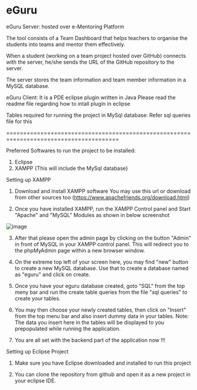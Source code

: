 # eGuru

eGuru Server: hosted over e-Mentoring Platform

The tool consists of a Team Dashboard that helps teachers to organise the students into teams and mentor them effectively.

When a student (working on a team project hosted over GitHub) connects with the server, he/she sends the URL of the GitHub repository to the server. 

The server stores the team information and team member information in a MySQL database.


eGuru Client: It is a PDE eclipse plugin written in Java
Please read the readme file regarding how to intall plugin in eclipse

Tables required for running the project in MySql database:
Refer sql queries file for this

=======================================================================================

Preferred Softwares to run the project to be installed:
1. Eclipse
2. XAMPP {This will include the MySql database}

Setting up XAMPP
1. Download and install XAMPP software
You may use this url or download from other sources too (https://www.apachefriends.org/download.html)

2. Once you have installed XAMPP, run the XAMPP Control panel and Start "Apache" and "MySQL" Modules as shown in below screenshot

![image](https://user-images.githubusercontent.com/37172062/123421749-e4043580-d5da-11eb-8ae8-fb8081f72068.png)

3. After that please open the admin page by clicking on the button "Admin" in front of MySQL in your XAMPP control panel.
   This will redirect you to the phpMyAdmin page within a new browser window.

4. On the extreme top left of your screen here, you may find "new" button to create a new MySQL database.
   Use that to create a database named as "eguru" and click on create.
   
5. Once you have your eguru database created, goto "SQL" from the top meny bar and run the create table queries from the file "sql queries" to create your tables.

6. You may then choose your newly created tables, then click on "Insert" from the top menu bar and also insert dummy data in your tables.
   Note: The data you insert here in the tables will be displayed to you prepopulated while running the application.

7. You are all set with the backend part of the application now !!!

Setting up Eclipse Project
1. Make sure you have Eclipse downloaded and installed to run this project

2. You can clone the repository from github and open it as a new project in your eclipse IDE. 
   



